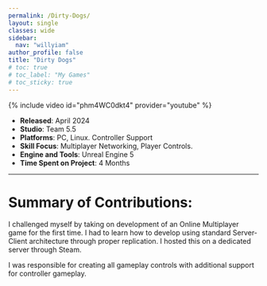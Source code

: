 ```yaml
---
permalink: /Dirty-Dogs/
layout: single
classes: wide
sidebar:
  nav: "willyiam"
author_profile: false
title: "Dirty Dogs"
# toc: true
# toc_label: "My Games"
# toc_sticky: true
---
```

{% include video id="phm4WC0dkt4" provider="youtube" %}

- **Released**: April 2024
- **Studio**: Team 5.5
- **Platforms**: PC, Linux. Controller Support
- **Skill Focus**: Multiplayer Networking, Player Controls.
- **Engine and Tools**: Unreal Engine 5
- **Time Spent on Project**: 4 Months

---

# Summary of Contributions:

I challenged myself by taking on development of an Online Multiplayer game for the first time. I had to learn how to develop using standard Server-Client architecture through proper replication. I hosted this on a dedicated server through Steam.

I was responsible for creating all gameplay controls with additional support for controller gameplay.


